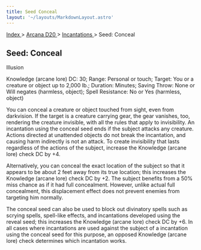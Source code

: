 ```yaml
---
title: Seed Conceal
layout: '~/layouts/MarkdownLayout.astro'
---
```


[ Index ](/) > [ Arcana D20 ](/arcana.d20.srd) > [ Incantations ](/arcana.d20.srd/incantations) > Seed: Conceal

##  Seed: Conceal

Illusion

Knowledge (arcane lore) DC: 30; Range: Personal or touch; Target: You or a
creature or object up to 2,000 lb.; Duration: Minutes; Saving Throw: None or
Will negates (harmless, object); Spell Resistance: No or Yes (harmless,
object)

You can conceal a creature or object touched from sight, even from darkvision.
If the target is a creature carrying gear, the gear vanishes, too, rendering
the creature invisible, with all the rules that apply to invisibility. An
incantation using the conceal seed ends if the subject attacks any creature.
Actions directed at unattended objects do not break the incantation, and
causing harm indirectly is not an attack. To create invisibility that lasts
regardless of the actions of the subject, increase the Knowledge (arcane lore)
check DC by +4.

Alternatively, you can conceal the exact location of the subject so that it
appears to be about 2 feet away from its true location; this increases the
Knowledge (arcane lore) check DC by +2. The subject benefits from a 50% miss
chance as if it had full concealment. However, unlike actual full concealment,
this displacement effect does not prevent enemies from targeting him normally.

The conceal seed can also be used to block out divinatory spells such as
scrying spells, spell-like effects, and incantations developed using the
reveal seed; this increases the Knowledge (arcane lore) check DC by +6. In all
cases where incantations are used against the subject of a incantation using
the conceal seed for this purpose, an opposed Knowledge (arcane lore) check
determines which incantation works.

